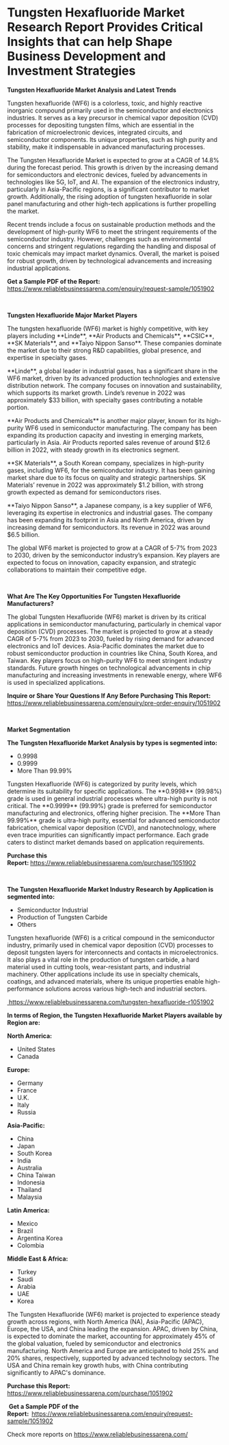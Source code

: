 <p><h1>Tungsten Hexafluoride Market Research Report Provides Critical Insights that can help Shape Business Development and Investment Strategies</h1></p><p><strong>Tungsten Hexafluoride Market Analysis and Latest Trends</strong></p>
<p><p>Tungsten hexafluoride (WF6) is a colorless, toxic, and highly reactive inorganic compound primarily used in the semiconductor and electronics industries. It serves as a key precursor in chemical vapor deposition (CVD) processes for depositing tungsten films, which are essential in the fabrication of microelectronic devices, integrated circuits, and semiconductor components. Its unique properties, such as high purity and stability, make it indispensable in advanced manufacturing processes.</p><p>The Tungsten Hexafluoride Market is expected to grow at a CAGR of 14.8% during the forecast period. This growth is driven by the increasing demand for semiconductors and electronic devices, fueled by advancements in technologies like 5G, IoT, and AI. The expansion of the electronics industry, particularly in Asia-Pacific regions, is a significant contributor to market growth. Additionally, the rising adoption of tungsten hexafluoride in solar panel manufacturing and other high-tech applications is further propelling the market.</p><p>Recent trends include a focus on sustainable production methods and the development of high-purity WF6 to meet the stringent requirements of the semiconductor industry. However, challenges such as environmental concerns and stringent regulations regarding the handling and disposal of toxic chemicals may impact market dynamics. Overall, the market is poised for robust growth, driven by technological advancements and increasing industrial applications.</p></p>
<p><strong>Get a Sample PDF of the Report:&nbsp;</strong> <a href="https://www.reliablebusinessarena.com/enquiry/request-sample/1051902?utm_campaign=1891&utm_medium=2&utm_source=Github&utm_content=ia&utm_term=26012025&utm_id=tungsten-hexafluoride">https://www.reliablebusinessarena.com/enquiry/request-sample/1051902</a></p>
<p>&nbsp;</p>
<p><strong>Tungsten Hexafluoride Major Market Players</strong></p>
<p><p>The tungsten hexafluoride (WF6) market is highly competitive, with key players including **Linde**, **Air Products and Chemicals**, **CSIC**, **SK Materials**, and **Taiyo Nippon Sanso**. These companies dominate the market due to their strong R&D capabilities, global presence, and expertise in specialty gases.</p><p>**Linde**, a global leader in industrial gases, has a significant share in the WF6 market, driven by its advanced production technologies and extensive distribution network. The company focuses on innovation and sustainability, which supports its market growth. Linde’s revenue in 2022 was approximately $33 billion, with specialty gases contributing a notable portion.</p><p>**Air Products and Chemicals** is another major player, known for its high-purity WF6 used in semiconductor manufacturing. The company has been expanding its production capacity and investing in emerging markets, particularly in Asia. Air Products reported sales revenue of around $12.6 billion in 2022, with steady growth in its electronics segment.</p><p>**SK Materials**, a South Korean company, specializes in high-purity gases, including WF6, for the semiconductor industry. It has been gaining market share due to its focus on quality and strategic partnerships. SK Materials’ revenue in 2022 was approximately $1.2 billion, with strong growth expected as demand for semiconductors rises.</p><p>**Taiyo Nippon Sanso**, a Japanese company, is a key supplier of WF6, leveraging its expertise in electronics and industrial gases. The company has been expanding its footprint in Asia and North America, driven by increasing demand for semiconductors. Its revenue in 2022 was around $6.5 billion.</p><p>The global WF6 market is projected to grow at a CAGR of 5-7% from 2023 to 2030, driven by the semiconductor industry’s expansion. Key players are expected to focus on innovation, capacity expansion, and strategic collaborations to maintain their competitive edge.</p></p>
<p>&nbsp;</p>
<p><strong>What Are The Key Opportunities For Tungsten Hexafluoride Manufacturers?</strong></p>
<p><p>The global Tungsten Hexafluoride (WF6) market is driven by its critical applications in semiconductor manufacturing, particularly in chemical vapor deposition (CVD) processes. The market is projected to grow at a steady CAGR of 5-7% from 2023 to 2030, fueled by rising demand for advanced electronics and IoT devices. Asia-Pacific dominates the market due to robust semiconductor production in countries like China, South Korea, and Taiwan. Key players focus on high-purity WF6 to meet stringent industry standards. Future growth hinges on technological advancements in chip manufacturing and increasing investments in renewable energy, where WF6 is used in specialized applications.</p></p>
<p><strong>Inquire or Share Your Questions If Any Before Purchasing This Report:</strong> <a href="https://www.reliablebusinessarena.com/enquiry/pre-order-enquiry/1051902?utm_campaign=1891&utm_medium=2&utm_source=Github&utm_content=ia&utm_term=26012025&utm_id=tungsten-hexafluoride">https://www.reliablebusinessarena.com/enquiry/pre-order-enquiry/1051902</a></p>
<p>&nbsp;</p>
<p><strong>Market Segmentation</strong></p>
<p><strong>The Tungsten Hexafluoride Market Analysis by types is segmented into:</strong></p>
<p><ul><li>0.9998</li><li>0.9999</li><li>More Than 99.99%</li></ul></p>
<p><p>Tungsten Hexafluoride (WF6) is categorized by purity levels, which determine its suitability for specific applications. The **0.9998** (99.98%) grade is used in general industrial processes where ultra-high purity is not critical. The **0.9999** (99.99%) grade is preferred for semiconductor manufacturing and electronics, offering higher precision. The **More Than 99.99%** grade is ultra-high purity, essential for advanced semiconductor fabrication, chemical vapor deposition (CVD), and nanotechnology, where even trace impurities can significantly impact performance. Each grade caters to distinct market demands based on application requirements.</p></p>
<p><strong>Purchase this Report:&nbsp;</strong><a href="https://www.reliablebusinessarena.com/purchase/1051902?utm_campaign=1891&utm_medium=2&utm_source=Github&utm_content=ia&utm_term=26012025&utm_id=tungsten-hexafluoride">https://www.reliablebusinessarena.com/purchase/1051902</a></p>
<p>&nbsp;</p>
<p><strong>The Tungsten Hexafluoride Market Industry Research by Application is segmented into:</strong></p>
<p><ul><li>Semiconductor Industrial</li><li>Production of Tungsten Carbide</li><li>Others</li></ul></p>
<p><p>Tungsten hexafluoride (WF6) is a critical compound in the semiconductor industry, primarily used in chemical vapor deposition (CVD) processes to deposit tungsten layers for interconnects and contacts in microelectronics. It also plays a vital role in the production of tungsten carbide, a hard material used in cutting tools, wear-resistant parts, and industrial machinery. Other applications include its use in specialty chemicals, coatings, and advanced materials, where its unique properties enable high-performance solutions across various high-tech and industrial sectors.</p></p>
<p><a href="https://www.reliablebusinessarena.com/tungsten-hexafluoride-r1051902?utm_campaign=1891&utm_medium=2&utm_source=Github&utm_content=ia&utm_term=26012025&utm_id=tungsten-hexafluoride">&nbsp;https://www.reliablebusinessarena.com/tungsten-hexafluoride-r1051902</a></p>
<p><strong>In terms of Region, the Tungsten Hexafluoride Market Players available by Region are:</strong></p>
<p>
    <p> <strong> North America: </strong>
        <ul>
            <li>United States</li>
            <li>Canada</li>
        </ul>
        </p> 
    <p> <strong> Europe: </strong>
        <ul>
            <li>Germany</li>
            <li>France</li>
            <li>U.K.</li>
            <li>Italy</li>
            <li>Russia</li>
        </ul>
        </p> 
    <p> <strong> Asia-Pacific: </strong>
        <ul>
            <li>China</li>
            <li>Japan</li>
            <li>South Korea</li>
            <li>India</li>
            <li>Australia</li>
            <li>China Taiwan</li>
            <li>Indonesia</li>
            <li>Thailand</li>
            <li>Malaysia</li>
        </ul>
        </p> 
    <p> <strong> Latin America: </strong>
        <ul>
            <li>Mexico</li>
            <li>Brazil</li>
            <li>Argentina Korea</li>
            <li>Colombia</li>
        </ul>
        </p> 
    <p> <strong> Middle East & Africa: </strong>
        <ul>
            <li>Turkey</li>
            <li>Saudi</li>
            <li>Arabia</li>
            <li>UAE</li>
            <li>Korea</li>
        </ul>
    </p>
    </p>
<p><p>The Tungsten Hexafluoride (WF6) market is projected to experience steady growth across regions, with North America (NA), Asia-Pacific (APAC), Europe, the USA, and China leading the expansion. APAC, driven by China, is expected to dominate the market, accounting for approximately 45% of the global valuation, fueled by semiconductor and electronics manufacturing. North America and Europe are anticipated to hold 25% and 20% shares, respectively, supported by advanced technology sectors. The USA and China remain key growth hubs, with China contributing significantly to APAC's dominance.</p></p>
<p><strong>Purchase this Report: </strong><a href="https://www.reliablebusinessarena.com/purchase/1051902?utm_campaign=1891&utm_medium=2&utm_source=Github&utm_content=ia&utm_term=26012025&utm_id=tungsten-hexafluoride">https://www.reliablebusinessarena.com/purchase/1051902</a></p>
<p>&nbsp;<strong>Get a Sample PDF of the Report:&nbsp;&nbsp;</strong><a href="https://www.reliablebusinessarena.com/enquiry/request-sample/1051902?utm_campaign=1891&utm_medium=2&utm_source=Github&utm_content=ia&utm_term=26012025&utm_id=tungsten-hexafluoride">https://www.reliablebusinessarena.com/enquiry/request-sample/1051902</a></p>
<p><strong></strong></p>
<p>Check more reports on <a href="https://www.reliablebusinessarena.com/?utm_campaign=1891&utm_medium=2&utm_source=Github&utm_content=ia&utm_term=26012025&utm_id=tungsten-hexafluoride">https://www.reliablebusinessarena.com/</a></p>